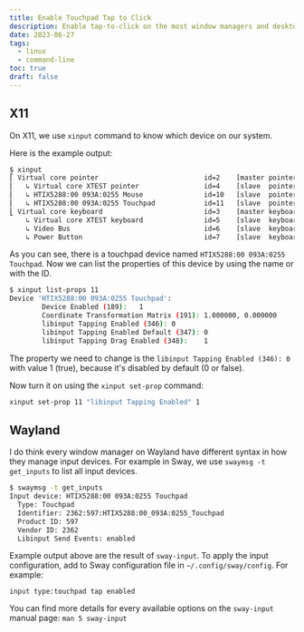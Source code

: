 ```yaml
---
title: Enable Touchpad Tap to Click
description: Enable tap-to-click on the most window managers and desktop environments.
date: 2023-06-27
tags:
  - linux
  - command-line
toc: true
draft: false
---
```


## X11

On X11, we use `xinput` command to know which device on our system.

Here is the example output:

```sh {hl_Lines="5"}
$ xinput
⎡ Virtual core pointer                          id=2    [master pointer  (3)]
⎜   ↳ Virtual core XTEST pointer                id=4    [slave  pointer  (2)]
⎜   ↳ HTIX5288:00 093A:0255 Mouse               id=10   [slave  pointer  (2)]
⎜   ↳ HTIX5288:00 093A:0255 Touchpad            id=11   [slave  pointer  (2)]
⎣ Virtual core keyboard                         id=3    [master keyboard (2)]
    ↳ Virtual core XTEST keyboard               id=5    [slave  keyboard (3)]
    ↳ Video Bus                                 id=6    [slave  keyboard (3)]
    ↳ Power Button                              id=7    [slave  keyboard (3)]
```

As you can see, there is a touchpad device named `HTIX5288:00 093A:0255 Touchpad`.
Now we can list the properties of this device by using the name or with the ID.

```sh {hl_Lines="5"}
$ xinput list-props 11
Device 'HTIX5288:00 093A:0255 Touchpad':
        Device Enabled (189):   1
        Coordinate Transformation Matrix (191): 1.000000, 0.000000
        libinput Tapping Enabled (346): 0
        libinput Tapping Enabled Default (347): 0
        libinput Tapping Drag Enabled (348):    1
```

The property we need to change is the `libinput Tapping Enabled (346): 0`
with value 1 (true), because it's disabled by default (0 or false).

Now turn it on using the `xinput set-prop` command:

```sh
xinput set-prop 11 "libinput Tapping Enabled" 1
```

## Wayland

I do think every window manager on Wayland have different syntax in how
they manage input devices. For example in Sway, we use `swaymsg -t get_inputs`
to list all input devices.

```sh
$ swaymsg -t get_inputs
Input device: HTIX5288:00 093A:0255 Touchpad
  Type: Touchpad
  Identifier: 2362:597:HTIX5288:00_093A:0255_Touchpad
  Product ID: 597
  Vendor ID: 2362
  Libinput Send Events: enabled
```

Example output above are the result of `sway-input`. To apply the input
configuration, add to Sway configuration file in `~/.config/sway/config`.
For example:

```swayconfig
input type:touchpad tap enabled
```

You can find more details for every available options on the `sway-input`
manual page: `man 5 sway-input`
